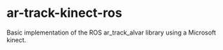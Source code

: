# ar-track-kinect-ros
Basic implementation of the ROS ar_track_alvar library using a Microsoft kinect.
